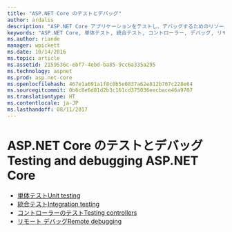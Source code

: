 ```yaml
---
title: "ASP.NET Core のテストとデバッグ"
author: ardalis
description: "ASP.NET Core アプリケーションをテストし、デバッグするためのリソースのリンク"
keywords: "ASP.NET Core, 単体テスト, 統合テスト, コントローラー, デバッグ, リモート デバッグ"
ms.author: riande
manager: wpickett
ms.date: 10/14/2016
ms.topic: article
ms.assetid: 2159536c-ebf7-4ebd-ba85-9cc6a335a295
ms.technology: aspnet
ms.prod: asp.net-core
ms.openlocfilehash: 467e1a691a1f8c0b5e0837a62e812b707c228e64
ms.sourcegitcommit: 0b6c8e6d81d2b3c161cd375036eecbace46a9707
ms.translationtype: HT
ms.contentlocale: ja-JP
ms.lasthandoff: 08/11/2017
---
```

# <a name="testing-and-debugging-aspnet-core"></a><span data-ttu-id="cd359-104">ASP.NET Core のテストとデバッグ</span><span class="sxs-lookup"><span data-stu-id="cd359-104">Testing and debugging ASP.NET Core</span></span>

- [<span data-ttu-id="cd359-105">単体テスト</span><span class="sxs-lookup"><span data-stu-id="cd359-105">Unit testing</span></span>](https://docs.microsoft.com/dotnet/articles/core/testing/unit-testing-with-dotnet-test)
- [<span data-ttu-id="cd359-106">統合テスト</span><span class="sxs-lookup"><span data-stu-id="cd359-106">Integration testing</span></span>](xref:testing/integration-testing)
- [<span data-ttu-id="cd359-107">コントローラーのテスト</span><span class="sxs-lookup"><span data-stu-id="cd359-107">Testing controllers</span></span>](xref:mvc/controllers/testing)
- [<span data-ttu-id="cd359-108">リモート デバッグ</span><span class="sxs-lookup"><span data-stu-id="cd359-108">Remote debugging</span></span>](https://docs.microsoft.com/visualstudio/debugger/remote-debugging-azure)
